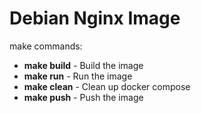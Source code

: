 # Debian Nginx Image

make commands:

* **make build** - Build the image
* **make run** - Run the image
* **make clean** - Clean up docker compose
* **make push** - Push the image

